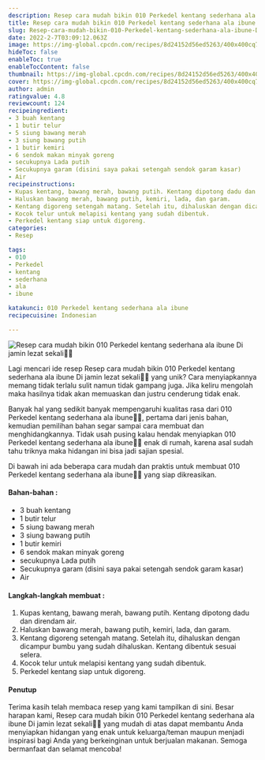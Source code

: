 ```yaml
---
description: Resep cara mudah bikin 010 Perkedel kentang sederhana ala ibune Di jamin lezat sekali"
title: Resep cara mudah bikin 010 Perkedel kentang sederhana ala ibune Di jamin lezat sekali
slug: Resep-cara-mudah-bikin-010-Perkedel-kentang-sederhana-ala-ibune-Di-jamin-lezat-sekali
date: 2022-2-7T03:09:12.063Z
image: https://img-global.cpcdn.com/recipes/8d24152d56ed5263/400x400cq70/photo.jpg
hideToc: false
enableToc: true
enableTocContent: false
thumbnail: https://img-global.cpcdn.com/recipes/8d24152d56ed5263/400x400cq70/photo.jpg
cover: https://img-global.cpcdn.com/recipes/8d24152d56ed5263/400x400cq70/photo.jpg
author: admin
ratingvalue: 4.8
reviewcount: 124
recipeingredient:
- 3 buah kentang
- 1 butir telur
- 5 siung bawang merah
- 3 siung bawang putih
- 1 butir kemiri
- 6 sendok makan minyak goreng
- secukupnya Lada putih
- Secukupnya garam (disini saya pakai setengah sendok garam kasar)
- Air
recipeinstructions:
- Kupas kentang, bawang merah, bawang putih. Kentang dipotong dadu dan direndam air.
- Haluskan bawang merah, bawang putih, kemiri, lada, dan garam.
- Kentang digoreng setengah matang. Setelah itu, dihaluskan dengan dicampur bumbu yang sudah dihaluskan. Kentang dibentuk sesuai selera.
- Kocok telur untuk melapisi kentang yang sudah dibentuk.
- Perkedel kentang siap untuk digoreng.
categories:
- Resep

tags:
- 010
- Perkedel
- kentang
- sederhana
- ala
- ibune

katakunci: 010 Perkedel kentang sederhana ala ibune
recipecuisine: Indonesian

---
```


![Resep cara mudah bikin 010 Perkedel kentang sederhana ala ibune Di jamin lezat sekali👩‍🍳](https://img-global.cpcdn.com/recipes/8d24152d56ed5263/400x400cq70/photo.jpg)

Lagi mencari ide resep Resep cara mudah bikin 010 Perkedel kentang sederhana ala ibune Di jamin lezat sekali👩‍🍳 yang unik? Cara menyiapkannya memang tidak terlalu sulit namun tidak gampang juga. Jika keliru mengolah maka hasilnya tidak akan memuaskan dan justru cenderung tidak enak.

Banyak hal yang sedikit banyak mempengaruhi kualitas rasa dari 010 Perkedel kentang sederhana ala ibune👩‍🍳, pertama dari jenis bahan, kemudian pemilihan bahan segar sampai cara membuat dan menghidangkannya. Tidak usah pusing kalau hendak menyiapkan 010 Perkedel kentang sederhana ala ibune👩‍🍳 enak di rumah, karena asal sudah tahu triknya maka hidangan ini bisa jadi sajian spesial.

Di bawah ini ada beberapa cara mudah dan praktis untuk membuat 010 Perkedel kentang sederhana ala ibune👩‍🍳 yang siap dikreasikan.

<!--inarticleads1-->

#### Bahan-bahan :

- 3 buah kentang
- 1 butir telur
- 5 siung bawang merah
- 3 siung bawang putih
- 1 butir kemiri
- 6 sendok makan minyak goreng
- secukupnya Lada putih
- Secukupnya garam (disini saya pakai setengah sendok garam kasar)
- Air

<!--inarticleads2-->

#### Langkah-langkah membuat :

1. Kupas kentang, bawang merah, bawang putih. Kentang dipotong dadu dan direndam air.
1. Haluskan bawang merah, bawang putih, kemiri, lada, dan garam.
1. Kentang digoreng setengah matang. Setelah itu, dihaluskan dengan dicampur bumbu yang sudah dihaluskan. Kentang dibentuk sesuai selera.
1. Kocok telur untuk melapisi kentang yang sudah dibentuk.
1. Perkedel kentang siap untuk digoreng.

#### Penutup

Terima kasih telah membaca resep yang kami tampilkan di sini. Besar harapan kami, Resep cara mudah bikin 010 Perkedel kentang sederhana ala ibune Di jamin lezat sekali👩‍🍳 yang mudah di atas dapat membantu Anda menyiapkan hidangan yang enak untuk keluarga/teman maupun menjadi inspirasi bagi Anda yang berkeinginan untuk berjualan makanan. Semoga bermanfaat dan selamat mencoba!